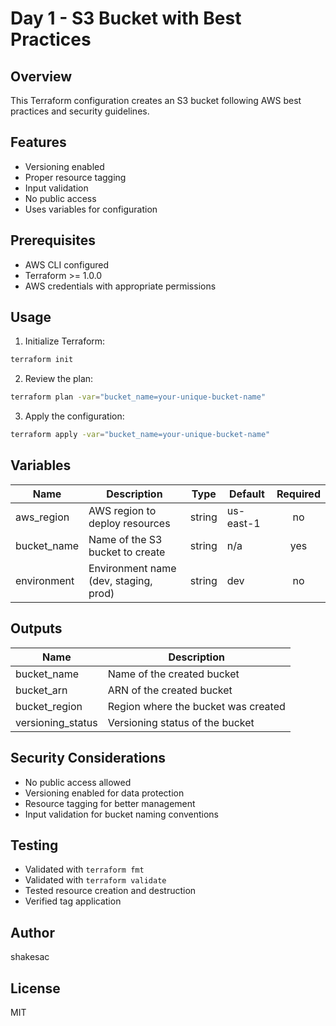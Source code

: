 # Day 1 - S3 Bucket with Best Practices

## Overview
This Terraform configuration creates an S3 bucket following AWS best practices and security guidelines.

## Features
- Versioning enabled
- Proper resource tagging
- Input validation
- No public access
- Uses variables for configuration

## Prerequisites
- AWS CLI configured
- Terraform >= 1.0.0
- AWS credentials with appropriate permissions

## Usage

1. Initialize Terraform:
```bash
terraform init
```

2. Review the plan:
```bash
terraform plan -var="bucket_name=your-unique-bucket-name"
```

3. Apply the configuration:
```bash
terraform apply -var="bucket_name=your-unique-bucket-name"
```

## Variables

| Name | Description | Type | Default | Required |
|------|-------------|------|---------|:--------:|
| aws_region | AWS region to deploy resources | string | us-east-1 | no |
| bucket_name | Name of the S3 bucket to create | string | n/a | yes |
| environment | Environment name (dev, staging, prod) | string | dev | no |

## Outputs

| Name | Description |
|------|-------------|
| bucket_name | Name of the created bucket |
| bucket_arn | ARN of the created bucket |
| bucket_region | Region where the bucket was created |
| versioning_status | Versioning status of the bucket |

## Security Considerations
- No public access allowed
- Versioning enabled for data protection
- Resource tagging for better management
- Input validation for bucket naming conventions

## Testing
- Validated with `terraform fmt`
- Validated with `terraform validate`
- Tested resource creation and destruction
- Verified tag application

## Author
shakesac

## License
MIT 